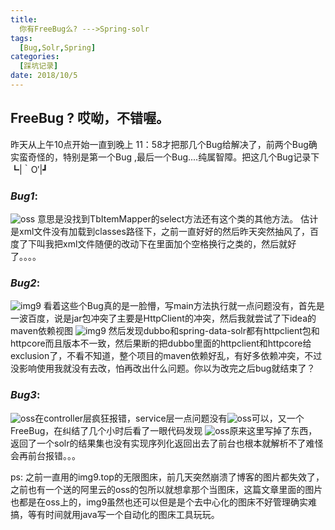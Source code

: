 ```yaml
---
title: 
  你有FreeBug么? --->Spring-solr
tags:
  [Bug,Solr,Spring]
categories:
  [踩坑记录]
date: 2018/10/5
---
```

## FreeBug ? 哎呦，不错喔。
 昨天从上午10点开始一直到晚上 11：58才把那几个Bug给解决了，前两个Bug确实蛮奇怪的，特别是第一个Bug ,最后一个Bug....纯属智障。把这几个Bug记录下┗|｀O′|┛ 
### ***Bug1***:
![oss](https://imlgwpicture.oss-cn-qingdao.aliyuncs.com/blogImage/9642SBM2%60QFX4AMO1C%5D~A%5BM.png)
意思是没找到TbItemMapper的select方法还有这个类的其他方法。
估计是xml文件没有加载到classes路径下，之前一直好好的然后昨天突然抽风了，百度了下叫我把xml文件随便的改动下在里面加个空格换行之类的，然后就好了。。。。
### ***Bug2***:
![img9](https://p4.cdn.img9.top/ipfs/Qmcg5dscbhYgod9vdN2SHaxywdaCPVgY28jX4imd53TH6J?4.png)
看着这些个Bug真的是一脸懵，写main方法执行就一点问题没有，首先是一波百度，说是jar包冲突了主要是HttpClient的冲突，然后我就尝试了下idea的maven依赖视图
![img9](https://imlgwpicture.oss-cn-qingdao.aliyuncs.com/blogImage/DJQYP%604SGOCL_VP%28LGN%7B_TN.png )
然后发现dubbo和spring-data-solr都有httpclient包和httpcore而且版本不一致，然后果断的把dubbo里面的httpclient和httpcore给exclusion了，不看不知道，整个项目的maven依赖好乱，有好多依赖冲突，不过没影响使用我就没有去改，怕再改出什么问题。你以为改完之后bug就结束了？
### ***Bug3***:
![oss](https://imlgwpicture.oss-cn-qingdao.aliyuncs.com/blogImage/%60Z3GBQ~K%29%7D%60DX%60P%60Q%257%25%7B%25S.png)在controller层疯狂报错，service层一点问题没有![oss](https://imlgwpicture.oss-cn-qingdao.aliyuncs.com/blogImage/NLKUXAM~LPOZ7K%60%28%29D52%40VD.png)可以，又一个FreeBug，在纠结了几个小时后看了一眼代码发现
![oss](https://imlgwpicture.oss-cn-qingdao.aliyuncs.com/blogImage/L20FMBQ%28XNRQV6Y6%24ITFEYA.png)原来这里写掉了东西，返回了一个solr的结果集也没有实现序列化返回出去了前台也根本就解析不了难怪会再前台报错。。。


ps: 之前一直用的img9.top的无限图床，前几天突然崩溃了博客的图片都失效了，之前也有一个送的阿里云的oss的包所以就想拿那个当图床，这篇文章里面的图片也都是在oss上的，img9虽然也还可以但是是个去中心化的图床不好管理确实难搞，等有时间就用java写一个自动化的图床工具玩玩。
